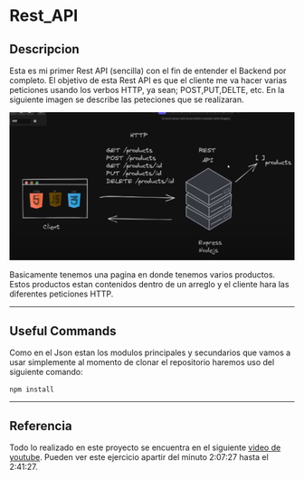 # **Rest_API**
## Descripcion
Esta es mi primer Rest API (sencilla) con el fin de entender el Backend por completo. El objetivo de esta Rest API es que el cliente me va hacer varias peticiones usando los verbos HTTP, ya sean; POST,PUT,DELTE, etc. En la siguiente imagen se describe las peteciones que se realizaran.


![Imagen](./Req%20of%20the%20client.png)

Basicamente tenemos una pagina en donde tenemos varios productos. Estos productos estan contenidos dentro de un arreglo y el cliente hara las diferentes peticiones HTTP.

---
## Useful Commands
Como en el Json estan los modulos principales y secundarios que vamos a usar simplemente al momento de clonar el repositorio haremos uso del siguiente comando: 

```
npm install
```

---
## Referencia
Todo lo realizado en este proyecto se encuentra en el siguiente [video de youtube](https://www.youtube.com/watch?v=JmJ1WUoUIK4&t=4409s&ab_channel=Fazt). Pueden ver este ejercicio apartir del minuto 2:07:27 hasta el 2:41:27.

